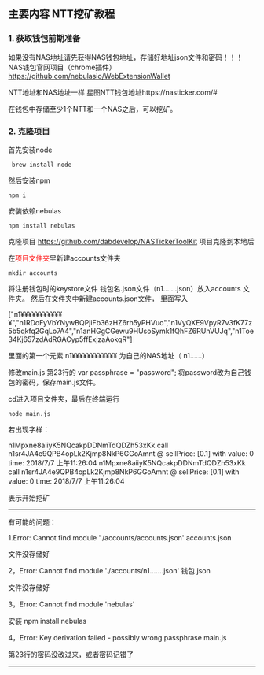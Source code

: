 ## 主要内容 NTT挖矿教程
[//]: # ()



### 1. 获取钱包前期准备

如果没有NAS地址请先获得NAS钱包地址，存储好地址json文件和密码！！！ NAS钱包官网项目（chrome插件）
https://github.com/nebulasio/WebExtensionWallet

NTT地址和NAS地址一样
星图NTT钱包地址https://nasticker.com/#

在钱包中存储至少1个NTT和一个NAS之后，可以挖矿。


### 2. 克隆项目

首先安装node
```
 brew install node
 ```
然后安装npm
```
npm i
 ```
安装依赖nebulas
 ```
 npm install nebulas
 ```

 克隆项目 https://github.com/dabdevelop/NASTickerToolKit
 项目克隆到本地后

 在<font color=#FF0000 >项目文件夹</font>里新建accounts文件夹
  ```
  mkdir accounts
   ```
 将注册钱包时的keystore文件 钱包名.json文件（n1…….json）放入accounts 文件夹。
 然后在文件夹中新建accounts.json文件，
 里面写入

 ["n1¥¥¥¥¥¥¥¥¥¥¥¥","n1RDoFyVbYNywBQPjiFb36zHZ6rh5yPHVuo","n1VyQXE9VpyR7v3fK77z5b5qkfq2GqLo7A4","n1anHGgCGewu9HUsoSymk1fQhFZ6RUhVUJq","n1Toe34Kj657zdAdRGACyp5ffExjzaAokqR"]

 里面的第一个元素 n1¥¥¥¥¥¥¥¥¥¥¥¥ 为自己的NAS地址（ n1……）

 修改main.js
 第23行的 var passphrase = "password";
 将password改为自己钱包的密码，保存main.js文件。

 cd进入项目文件夹，最后在终端运行
  ```
 node main.js
 ```
 若出现字样：

 n1Mpxne8aiiyK5NQcakpDDNmTdQDZh53xKk call n1sr4JA4e9QPB4opLk2Kjmp8NkP6GGoAmnt @ sellPrice: [0.1] with value: 0 time: 2018/7/7 上午11:26:04
 n1Mpxne8aiiyK5NQcakpDDNmTdQDZh53xKk call n1sr4JA4e9QPB4opLk2Kjmp8NkP6GGoAmnt @ sellPrice: [0.1] with value: 0 time: 2018/7/7 上午11:26:04
 
 
 表示开始挖矿
****
 有可能的问题：

 1.Error: Cannot find module './accounts/accounts.json'
 accounts.json 
 
 文件没存储好

 2，Error: Cannot find module './accounts/n1…….json'
 钱包.json 
 
 文件没存储好

 3，Error: Cannot find module 'nebulas'
 
 安装 npm install nebulas

 4，Error: Key derivation failed - possibly wrong passphrase
 main.js 
 
 第23行的密码没改过来，或者密码记错了



****
